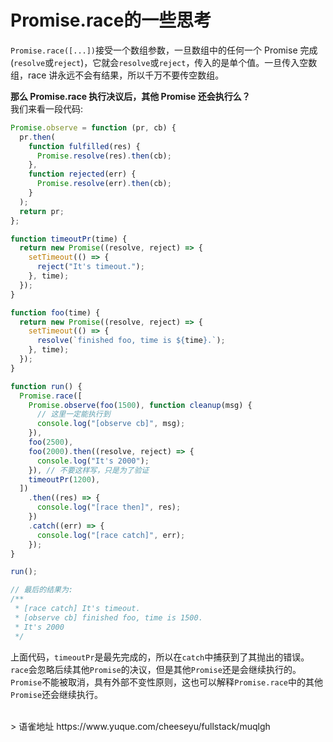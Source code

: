 # Promise.race的一些思考
`Promise.race([...])`接受一个数组参数，一旦数组中的任何一个 Promise 完成(`resolve`或`reject`)，它就会`resolve`或`reject`，传入的是单个值。一旦传入空数组，race 讲永远不会有结果，所以千万不要传空数组。

**那么 Promise.race 执行决议后，其他 Promise 还会执行么？**  
我们来看一段代码:

```javascript
Promise.observe = function (pr, cb) {
  pr.then(
    function fulfilled(res) {
      Promise.resolve(res).then(cb);
    },
    function rejected(err) {
      Promise.resolve(err).then(cb);
    }
  );
  return pr;
};

function timeoutPr(time) {
  return new Promise((resolve, reject) => {
    setTimeout(() => {
      reject("It's timeout.");
    }, time);
  });
}

function foo(time) {
  return new Promise((resolve, reject) => {
    setTimeout(() => {
      resolve(`finished foo, time is ${time}.`);
    }, time);
  });
}

function run() {
  Promise.race([
    Promise.observe(foo(1500), function cleanup(msg) {
      // 这里一定能执行到
      console.log("[observe cb]", msg);
    }),
    foo(2500),
    foo(2000).then((resolve, reject) => {
      console.log("It's 2000");
    }), // 不要这样写，只是为了验证
    timeoutPr(1200),
  ])
    .then((res) => {
      console.log("[race then]", res);
    })
    .catch((err) => {
      console.log("[race catch]", err);
    });
}

run();

// 最后的结果为:
/**
 * [race catch] It's timeout.
 * [observe cb] finished foo, time is 1500.
 * It's 2000
 */
```

上面代码，`timeoutPr`是最先完成的，所以在`catch`中捕获到了其抛出的错误。`race`会忽略后续其他`Promise`的决议，但是其他`Promise`还是会继续执行的。  
`Promise`不能被取消，具有外部不变性原则，这也可以解释`Promise.race`中的其他`Promise`还会继续执行。
  
<br />
> 语雀地址 https://www.yuque.com/cheeseyu/fullstack/muqlgh